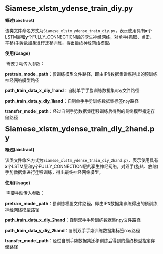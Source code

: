 <font size=5>**Siamese_xlstm_ydense_train_diy.py**</font>

**概述(abstract)**

​		该类文件命名方式为`Siamese_xlstm_ydense_train_diy.py`，表示使用具有**x**个LSTM层和**y**个FULLY_CONNECTION层的孪生神经网络，对单手(抓取、点击、平移)手势数据集进行迁移训练，得出最终神经网络模型。

**使用(Usage)**

​		需要手动传入参数：

​		**pretrain_model_path**：预训练模型文件路径，即由IPN数据集训练得出的预训练神经网络模型路径

​		**path_train_data_x_diy_1hand**：自制单手手势训练数据集npy文件路径

​		**path_train_data_y_diy_1hand**：自制单手手势训练数据集标签npy路径

​		**transfer_model_path**：经过自制手势数据集迁移训练后得到的最终模型指定存储路径



<font size=5>**Siamese_xlstm_ydense_train_diy_2hand.py**</font>

**概述(abstract)**

​		该类文件命名方式为`Siamese_xlstm_ydense_train_diy_2hand.py`，表示使用具有**x**个LSTM层和**y**个FULLY_CONNECTION层的孪生神经网络，对双手(旋转、放缩)手势数据集进行迁移训练，得出最终神经网络模型。

**使用(Usage)**

​		需要手动传入参数：

​		**pretrain_model_path**：预训练模型文件路径，即由IPN数据集训练得出的预训练神经网络模型路径

​		**path_train_data_x_diy_2hand**：自制双手手势训练数据集npy文件路径

​		**path_train_data_y_diy_2hand**：自制双手手势训练数据集标签npy路径

​		**transfer_model_path**：经过自制手势数据集迁移训练后得到的最终模型指定存储路径

